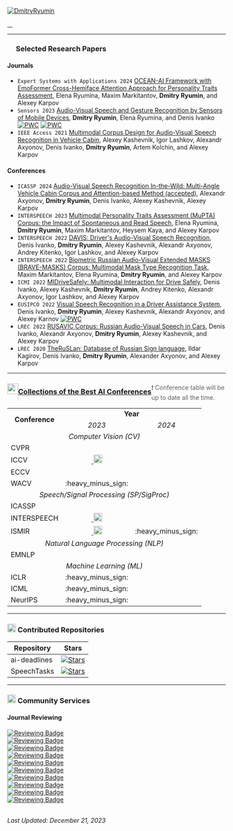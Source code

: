 [![DmitryRyumin](https://readme-typing-svg.demolab.com?font=Roboto&duration=1500&pause=100&color=3081F7&vCenter=true&multiline=true&width=435&height=70&lines=Dr.+Dmitry+Ryumin;Artificial+Intelligence+Researcher)](https://github.com/DmitryRyumin)

<p>

<!-- <a href="">
    <img src="https://img.shields.io/badge/Homepage-blue??&style=flat-square&logo=google-chrome&logoColor=white">
</a> -->

<a href="https://www.scopus.com/authid/detail.uri?authorId=57191960214">
    <img src="https://img.shields.io/badge/Scopus-%23E9711C.svg?&style=flat-square&logo=scopus&logoColor=white" alt="" />
</a>
<a href="https://scholar.google.com/citations?user=LrTIp5IAAAAJ">
    <img src="https://img.shields.io/badge/Google%20Scholar-%234285F4.svg?&style=flat-square&logo=google-scholar&logoColor=white" alt="" />
</a>
<a href="https://orcid.org/0000-0002-7935-0569">
    <img src="https://img.shields.io/badge/ORCID-0000--0002--7935--0569-green.svg?&style=flat-square&logo=orcid&logoColor=white" alt="" />
</a>
<a href="mailto:neweraairesearch@gmail.com">
    <img src="https://img.shields.io/badge/-Email-red?style=flat-square&logo=gmail&logoColor=white" alt="" />
</a>

<br />

<a href="https://github.com/DmitryRyumin">
    <img src="https://github-stats-alpha.vercel.app/api?username=DmitryRyumin&cc=3081F7&tc=FFFFFF&ic=FFFFFF&bc=FFFFFF" alt="" />
<!--     <img src="https://github-stats-alpha.vercel.app/api?username=DmitryRyumin&cc=0C0F19&tc=DBDBDB&ic=fff&bc=0000"> -->
</a>

<br />

<img src="https://komarev.com/ghpvc/?username=DmitryRyumin&style=flat-square" alt="" />

</p>

---

### <img src="https://cdn.jsdelivr.net/gh/DmitryRyumin/NewEraAI-Papers@main/images/papers.svg" width="16" alt="" /> Selected Research Papers

#### Journals

- ``Expert Systems with Applications 2024`` [OCEAN-AI Framework with EmoFormer Cross-Hemiface Attention Approach for Personality Traits Assessment](https://www.sciencedirect.com/science/article/pii/S0957417423029433), Elena Ryumina, Maxim Markitantov, **Dmitry Ryumin**, and Alexey Karpov
- ``Sensors 2023`` [Audio-Visual Speech and Gesture Recognition by Sensors of Mobile Devices](https://www.mdpi.com/1424-8220/23/4/2284), **Dmitry Ryumin**, Elena Ryumina, and Denis Ivanko [![PWC](https://img.shields.io/endpoint.svg?url=https://paperswithcode.com/badge/audio-visual-speech-and-gesture-recognition/sign-language-recognition-on-autsl)](https://paperswithcode.com/sota/sign-language-recognition-on-autsl?p=audio-visual-speech-and-gesture-recognition) [![PWC](https://img.shields.io/endpoint.svg?url=https://paperswithcode.com/badge/audio-visual-speech-and-gesture-recognition/audio-visual-speech-recognition-on-lrw)](https://paperswithcode.com/sota/audio-visual-speech-recognition-on-lrw?p=audio-visual-speech-and-gesture-recognition)
- ``IEEE Access 2021`` [Multimodal Corpus Design for Audio-Visual Speech Recognition in Vehicle Cabin](https://ieeexplore.ieee.org/document/9364986), Alexey Kashevnik, Igor Lashkov, Alexandr Axyonov, Denis Ivanko, **Dmitry Ryumin**, Artem Kolchin, and Alexey Karpov

#### Conferences

- ``ICASSP 2024`` [Audio-Visual Speech Recognition In-the-Wild: Multi-Angle Vehicle Cabin Corpus and Attention-based Method (accepted)](https://smil-spcras.github.io/DAVIS/), Alexandr Axyonov, **Dmitry Ryumin**, Denis Ivanko, Alexey Kashevnik, Alexey Karpov
- ``INTERSPEECH 2023`` [Multimodal Personality Traits Assessment (MuPTA) Corpus: the Impact of Spontaneous and Read Speech](https://www.isca-speech.org/archive/interspeech_2023/ryumina23_interspeech.html), Elena Ryumina, **Dmitry Ryumin**, Maxim Markitantov, Heysem Kaya, and Alexey Karpov
- ``INTERSPEECH 2022`` [DAVIS: Driver's Audio-Visual Speech Recognition](https://www.isca-speech.org/archive/interspeech_2022/ivanko22_interspeech.html), Denis Ivanko, **Dmitry Ryumin**, Alexey Kashevnik, Alexandr Axyonov, Andrey Kitenko, Igor Lashkov, and Alexey Karpov
- ``INTERSPEECH 2022`` [Biometric Russian Audio-Visual Extended MASKS (BRAVE-MASKS) Corpus: Multimodal Mask Type Recognition Task](https://www.isca-speech.org/archive/interspeech_2022/markitantov22_interspeech.html), Maxim Markitantov, Elena Ryumina, **Dmitry Ryumin**, and Alexey Karpov
- ``ICMI 2022`` [MIDriveSafely: Multimodal Interaction for Drive Safely](https://dl.acm.org/doi/abs/10.1145/3536221.3557037), Denis Ivanko, Alexey Kashevnik, **Dmitry Ryumin**, Andrey Kitenko, Alexandr Axyonov, Igor Lashkov, and Alexey Karpov
- ``EUSIPCO 2022`` [Visual Speech Recognition in a Driver Assistance System](https://ieeexplore.ieee.org/document/9909819), Denis Ivanko, **Dmitry Ryumin**, Alexey Kashevnik, Alexandr Axyonov, and Alexey Karnov [![PWC](https://img.shields.io/endpoint.svg?url=https://paperswithcode.com/badge/visual-speech-recognition-in-a-driver/lipreading-on-lip-reading-in-the-wild)](https://paperswithcode.com/sota/lipreading-on-lip-reading-in-the-wild?p=visual-speech-recognition-in-a-driver)
- ``LREC 2022`` [RUSAVIC Corpus: Russian Audio-Visual Speech in Cars](https://aclanthology.org/2022.lrec-1.166/), Denis Ivanko, Alexandr Axyonov, **Dmitry Ryumin**, Alexey Kashevnik, and Alexey Karpov
- ``LREC 2020`` [TheRuSLan: Database of Russian Sign language](https://aclanthology.org/2020.lrec-1.746/), Ildar Kagirov, Denis Ivanko, **Dmitry Ryumin**, Alexander Axyonov, and Alexey Karpov

---

### <a href="https://github.com/DmitryRyumin/NewEraAI-Papers" style="float:left;"><img src="https://cdn.jsdelivr.net/gh/DmitryRyumin/NewEraAI-Papers@main/images/arrow_click_cursor_pointer.png" width="25" alt="" />Collections of the Best AI Conferences</a>

> :exclamation: Conference table will be up to date all the time.

<table>
    <tr>
        <td rowspan="2" align="center"><strong>Conference</strong></td>
        <td colspan="2" align="center"><strong>Year</strong></td>
    </tr>
    <tr>
        <td colspan="1" align="center"><i>2023</i></td>
        <td colspan="1" align="center"><i>2024</i></td>
    </tr>
    <tr>
        <td colspan="3" align="center"><i>Computer Vision (CV)</i></td>
    </tr>
    <tr>
        <td>CVPR</td>
        <td align="center"><a href="https://github.com/DmitryRyumin/CVPR-2023-Papers" target="_blank"><img src="https://img.shields.io/github/stars/DmitryRyumin/CVPR-2023-Papers" alt="" /></a></td>
        <td align="center"><img src="https://img.shields.io/badge/repo-June-white?logo=github&labelColor=b31b1b" alt="" /></td>
    </tr>
    <tr>
        <td>ICCV</td>
        <td align="center"><a href="https://github.com/DmitryRyumin/ICCV-2023-Papers" target="_blank"><img src="https://img.shields.io/github/stars/DmitryRyumin/ICCV-2023-Papers" alt="" />&nbsp;<img src="https://cdn.jsdelivr.net/gh/DmitryRyumin/NewEraAI-Papers@main/images/done.svg" width="20" alt="" /></a></td>
        <td align="center"><img src="https://img.shields.io/badge/Not%20Scheduled-CC5540" alt=""/></td>
    </tr>
    <tr>
        <td>ECCV</td>
        <td align="center"><img src="https://img.shields.io/badge/Not%20Scheduled-CC5540" alt=""/></td>
        <td align="center"><img src="https://img.shields.io/badge/repo-October-white?logo=github&labelColor=b31b1b" alt="" /></td>
    </tr>
    <tr>
        <td>WACV</td>
        <td align="center">:heavy_minus_sign:</td>
        <td align="center"><img src="https://img.shields.io/badge/repo-January-white?logo=github&labelColor=b31b1b" alt="" /></td>
    </tr>
    <tr>
        <td colspan="3" align="center"><i>Speech/Signal Processing (SP/SigProc)</i></td>
    </tr>
    <tr>
        <td>ICASSP</td>
        <td align="center"><a href="https://github.com/DmitryRyumin/ICASSP-2023-Papers" target="_blank"><img src="https://img.shields.io/github/stars/DmitryRyumin/ICASSP-2023-Papers" alt="" /></a></td>
        <td align="center"><img src="https://img.shields.io/badge/repo-April-white?logo=github&labelColor=b31b1b" alt="" /></td>
    </tr>
    <tr>
        <td>INTERSPEECH</td>
        <td align="center"><a href="https://github.com/DmitryRyumin/INTERSPEECH-2023-Papers" target="_blank"><img src="https://img.shields.io/github/stars/DmitryRyumin/INTERSPEECH-2023-Papers" alt="" />&nbsp;<img src="https://cdn.jsdelivr.net/gh/DmitryRyumin/NewEraAI-Papers@main/images/done.svg" width="20" alt="" /></a></td>
        <td align="center"><img src="https://img.shields.io/badge/repo-September-white?logo=github&labelColor=b31b1b" alt="" /></td>
    </tr>
    <tr>
        <td>ISMIR</td>
        <td align="center"><a href="https://github.com/yamathcy/ISMIR-2023-Papers" target="_blank"><img src="https://img.shields.io/github/stars/yamathcy/ISMIR-2023-Papers" alt="" />&nbsp;<img src="https://cdn.jsdelivr.net/gh/DmitryRyumin/NewEraAI-Papers@main/images/done.svg" width="20" alt="" /></a></td>
        <td align="center">:heavy_minus_sign:</td>
    </tr>
    <tr>
        <td colspan="3" align="center"><i>Natural Language Processing (NLP)</i></td>
    </tr>
    <tr>
        <td>EMNLP</td>
        <td align="center"><a href="https://github.com/DmitryRyumin/EMNLP-2023-Papers" target="_blank"><img src="https://img.shields.io/github/stars/DmitryRyumin/EMNLP-2023-Papers" alt="" /></a></td>
        <td align="center"><img src="https://img.shields.io/badge/repo-December-white?logo=github&labelColor=b31b1b" alt="" /></td>
    </tr>
    <tr>
        <td colspan="3" align="center"><i>Machine Learning (ML)</i></td>
    </tr>
    <tr>
        <td>ICLR</td>
        <td align="center">:heavy_minus_sign:</td>
        <td align="center"><img src="https://img.shields.io/badge/repo-May-white?logo=github&labelColor=b31b1b" alt="" /></td>
    </tr>
    <tr>
        <td>ICML</td>
        <td align="center">:heavy_minus_sign:</td>
        <td align="center"><img src="https://img.shields.io/badge/repo-July-white?logo=github&labelColor=b31b1b" alt="" /></td>
    </tr>
    <tr>
        <td>NeurIPS</td>
        <td align="center">:heavy_minus_sign:</td>
        <td align="center"><img src="https://img.shields.io/badge/repo-December-white?logo=github&labelColor=b31b1b" alt="" /></td>
    </tr>
</table>

---

### <img src="https://cdn.jsdelivr.net/gh/DmitryRyumin/NewEraAI-Papers@main/images/github_social.svg" width="20" alt="" /> Contributed Repositories

| Repository | Stars |
|------------|-------|
| ai-deadlines | [![Stars](https://img.shields.io/github/stars/paperswithcode/ai-deadlines)](https://github.com/paperswithcode/ai-deadlines) |
| SpeechTasks | [![Stars](https://img.shields.io/github/stars/WangHelin1997/SpeechTasks)](https://github.com/WangHelin1997/SpeechTasks) |

---

### <img src="https://cdn.jsdelivr.net/gh/DmitryRyumin/NewEraAI-Papers@main/images/research.svg" width="20" alt="" /> Community Services

#### Journal Reviewing

<p>
    <a href="https://github.com/DmitryRyumin/DmitryRyumin/blob/master/certificates/IMAVIS.pdf">
        <img src="https://img.shields.io/badge/Image%20and%20Vision%20Computing-11-505050?&style=flat-square" alt="Reviewing Badge" />
    </a>
    <br />
    <a href="https://github.com/DmitryRyumin/DmitryRyumin/blob/master/certificates/NEUCOM.pdf">
        <img src="https://img.shields.io/badge/Neurocomputing-9-EFE30E?&style=flat-square" alt="Reviewing Badge" />
    </a>
    <br />
    <a href="https://github.com/DmitryRyumin/DmitryRyumin/blob/master/certificates/ESWA.pdf">
        <img src="https://img.shields.io/badge/Expert%20Systems%20with%20Applications-9-045877?&style=flat-square" alt="Reviewing Badge" />
    </a>
    <br />
    <a href="https://github.com/DmitryRyumin/DmitryRyumin/blob/master/certificates/PR.pdf">
        <img src="https://img.shields.io/badge/Pattern%20Recognition-4-E87324?&style=flat-square" alt="Reviewing Badge" />
    </a>
    <br />
    <a href="https://github.com/DmitryRyumin/DmitryRyumin/blob/master/certificates/ISWA.pdf">
        <img src="https://img.shields.io/badge/Intelligent%20Systems%20with%20Applications-2-1C346D?&style=flat-square" alt="Reviewing Badge" />
    </a>
    <br />
    <a href="https://github.com/DmitryRyumin/DmitryRyumin/blob/master/certificates/YCVIU.pdf">
        <img src="https://img.shields.io/badge/Computer%20Vision%20and%20Image%20Understanding-2-8A6734?&style=flat-square" alt="Reviewing Badge" />
    </a>
    <br />
    <a href="https://github.com/DmitryRyumin/DmitryRyumin/blob/master/certificates/SOFTX.pdf">
        <img src="https://img.shields.io/badge/SoftwareX-2-53C0AF?&style=flat-square" alt="Reviewing Badge" />
    </a>
    <br />
    <a href="https://github.com/DmitryRyumin/DmitryRyumin/blob/master/certificates/HLY.pdf">
        <img src="https://img.shields.io/badge/Heliyon-2-027DBC?&style=flat-square" alt="Reviewing Badge" />
    </a>
    <br />
    <a href="https://github.com/DmitryRyumin/DmitryRyumin/blob/master/certificates/PATREC.pdf">
        <img src="https://img.shields.io/badge/Pattern%20Recognition%20Letters-1-000000?&style=flat-square" alt="Reviewing Badge" />
    </a>
    <br />
    <a href="https://orcid.org/0000-0002-7935-0569">
        <img src="https://img.shields.io/badge/IEEE%20Transactions%20on%20Circuits%20and%20Systems%20for%20Video%20Technology-1-14303E?&style=flat-square" alt="Reviewing Badge" />
    </a>
</p>

<br />

<div><i>Last Updated: December 21, 2023</i></div>
